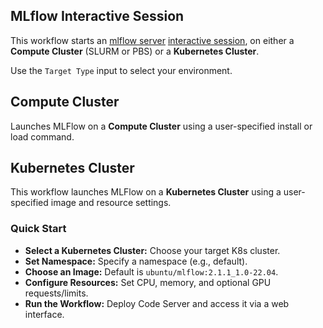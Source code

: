 ## MLflow Interactive Session
This workflow starts an [mlflow server](https://mlflow.org/docs/latest/cli.html#mlflow-server) [interactive session](https://github.com/parallelworks/interactive_session/blob/main/README-v3.md), on either a **Compute Cluster** (SLURM or PBS) or a **Kubernetes Cluster**.

Use the `Target Type` input to select your environment.

## Compute Cluster
Launches MLFlow on a **Compute Cluster** using a user-specified install or load command. 

## Kubernetes Cluster
This workflow launches MLFlow on a **Kubernetes Cluster** using a user-specified image and resource settings. 

### Quick Start
- **Select a Kubernetes Cluster:** Choose your target K8s cluster.
- **Set Namespace:** Specify a namespace (e.g., default).
- **Choose an Image:** Default is `ubuntu/mlflow:2.1.1_1.0-22.04`.
- **Configure Resources:** Set CPU, memory, and optional GPU requests/limits.
- **Run the Workflow:** Deploy Code Server and access it via a web interface.